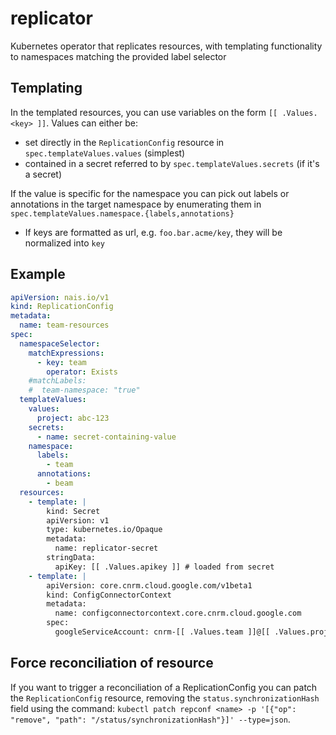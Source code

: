 # replicator

Kubernetes operator that replicates resources, with templating functionality to namespaces matching the provided label selector

## Templating

In the templated resources, you can use variables on the form `[[ .Values.<key> ]]`. 
Values can either be: 
- set directly in the `ReplicationConfig` resource in `spec.templateValues.values` (simplest)
- contained in a secret referred to by `spec.templateValues.secrets` (if it's a secret)

If the value is specific for the namespace you can pick out labels or annotations in the target namespace by enumerating them in `spec.templateValues.namespace.{labels,annotations}`
  - If keys are formatted as url, e.g. `foo.bar.acme/key`, they will be normalized into `key`

## Example

```yaml
apiVersion: nais.io/v1
kind: ReplicationConfig
metadata:
  name: team-resources
spec:
  namespaceSelector:
    matchExpressions:
      - key: team
        operator: Exists
    #matchLabels:
    #  team-namespace: "true"
  templateValues:
    values: 
      project: abc-123
    secrets:
      - name: secret-containing-value
    namespace:
      labels:
        - team
      annotations:
        - beam
  resources:
    - template: |
        kind: Secret
        apiVersion: v1
        type: kubernetes.io/Opaque
        metadata:
          name: replicator-secret
        stringData:
          apiKey: [[ .Values.apikey ]] # loaded from secret 
    - template: |
        apiVersion: core.cnrm.cloud.google.com/v1beta1
        kind: ConfigConnectorContext
        metadata:          
          name: configconnectorcontext.core.cnrm.cloud.google.com
        spec:
          googleServiceAccount: cnrm-[[ .Values.team ]]@[[ .Values.project ]].iam.gserviceaccount.com
```

## Force reconciliation of resource
If you want to trigger a reconciliation of a ReplicationConfig you can patch the `ReplicationConfig` resource, removing the `status.synchronizationHash` field using the command: `kubectl patch repconf <name> -p '[{"op": "remove", "path": "/status/synchronizationHash"}]' --type=json`. 
